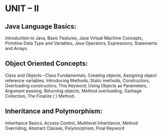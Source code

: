 # UNIT – II 
## Java Language Basics:
Introduction to Java, Basic Features, Java Virtual Machine Concepts, Primitive Data Type and Variables, Java Operators, Expressions, Statements and Arrays. 

## Object Oriented Concepts:
Class and Objects--Class Fundamentals, Creating objects, Assigning object reference variables; Introducing Methods, Static methods, Constructors, Overloading constructors; This Keyword; Using Objects as Parameters, Argument passing, Returning objects, Method overloading, Garbage Collection, The Finalize ( ) Method. 

## Inheritance and Polymorphism: 
Inheritance Basics, Access Control, Multilevel Inheritance, Method Overriding, Abstract Classes, Polymorphism, Final Keyword